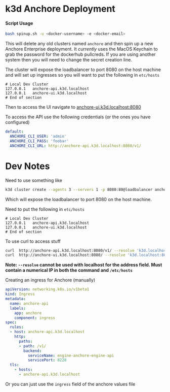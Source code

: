 # k3d Anchore Deployment

#### Script Usage

```sh
bash spinup.sh -u <docker-username> -e <docker-email>
```

This will delete any old clusters named `anchore` and then spin up a new Anchore Enterprise deployment. It _currently_ uses the MacOS Keychain to grab the password for the dockerhub pullcreds. If you are using another system then you will need to change the secret creation line.

The cluster will expose the loadbalancer to port 8080 on the host machine and will set up ingresses so you will want to put the following in `etc/hosts`
```
# Local Dev Cluster
127.0.0.1   anchore-api.k3d.localhost
127.0.0.1   anchore-ui.k3d.localhost
# End of section
```

Then to access the UI navigate to [anchore-ui.k3d.localhost:8080](anchore-ui.k3d.localhost:8080)

To access the API use the following credentials (or the ones you have configured)

```yaml
default:
  ANCHORE_CLI_USER: 'admin'
  ANCHORE_CLI_PASS: 'foobar'
  ANCHORE_CLI_URL: http://anchore-api.k3d.localhost:8080/v1/
```


# Dev Notes

Need to use something like
```sh
k3d cluster create --agents 3 --servers 1 -p 8080:80@loadbalancer anchore
```

Which will expose the loadbalancer to port 8080 on the host machine.

Need to put the following in `etc/hosts`
```
# Local Dev Cluster
127.0.0.1   anchore-api.k3d.localhost
127.0.0.1   anchore-ui.k3d.localhost
# End of section
```

To use curl to access stuff
```sh
curl  http://anchore-api.k3d.localhost:8080/v1/ --resolve 'k3d.localhost:8080:127.0.0.1'
curl  http://anchore-ui.k3d.localhost:8080/ --resolve 'k3d.localhost:8080:127.0.0.1'
```

__Note: `--resolve` cannot be used with localhost for the address field. Must contain a numerical IP in both the command and `/etc/hosts`__


Creating an ingress for Anchore (manually)
```yaml
apiVersion: networking.k8s.io/v1beta1
kind: Ingress
metadata:
  name: anchore-api
  labels:
    app: anchore
    component: ingress
spec:
  rules:
  - host: anchore-api.k3d.localhost
    http:
      paths:
      - path: /v1/
        backend:
          serviceName: engine-anchore-engine-api
          servicePort: 8228
  tls:
    - hosts:
      - anchore-api.k3d.localhost
```

Or you can just use the `ingress` field of the anchore values file
